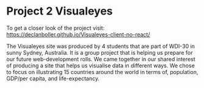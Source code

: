 # Project 2 Visualeyes

To get a closer look of the project visit: https://declanboller.github.io/Visualeyes-client-no-react/

The Visualeyes site was produced by 4 students that are part of WDI-30 in sunny
Sydney, Australia. It is a group project that is helping us prepare for our
future web-development rolls. We came together in our shared interest of producing
a site that helps us visualise data in different ways. We chose to focus on
illustrating 15 countries around the world in terms of, population, GDP/per capita,
and life-expectancy.
